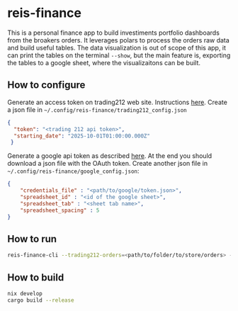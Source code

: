 # reis-finance
This is a personal finance app to build investiments portfolio dashboards from the broakers orders.
It leverages polars to process the orders raw data and build useful tables. 
The data visualization is out of scope of this app, it can print the tables on the terminal `--show`, but the main feature is, exporting the tables to a google sheet, where the visualizaitons can be built.

## How to configure
Generate an access token on trading212 web site. Instructions [here](https://helpcentre.trading212.com/hc/en-us/articles/14584770928157-How-can-I-generate-an-API-key).
Create a json file in `~/.config/reis-finance/trading212_config.json`
```json
{
  "token": "<trading 212 api token>",
  "starting_date": "2025-10-01T01:00:00.000Z"
 }
```

Generate a google api token as described [here](https://developers.google.com/identity/protocols/oauth2). At the end you should download a json file with the OAuth token.
Create another json file in `~/.config/reis-finance/google_config.json`:
```json
{
    "credentials_file" : "<path/to/google/token.json>",
    "spreadsheet_id" : "<id of the google sheet>",
    "spreadsheet_tab" : "<sheet tab name>",
    "spreadsheet_spacing" : 5
}
```

## How to run
```sh
reis-finance-cli --trading212-orders=<path/to/folder/to/store/orders> --update --chache --timeline 7
```

## How to build
```sh
nix develop
cargo build --release
```
